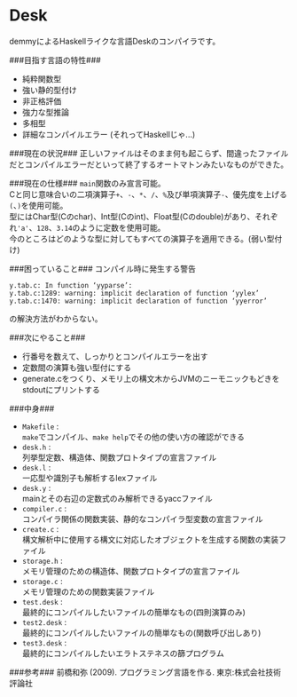 Desk
==========
demmyによるHaskellライクな言語Deskのコンパイラです。

###目指す言語の特性###
+ 純粋関数型
+ 強い静的型付け
+ 非正格評価
+ 強力な型推論
+ 多相型
+ 詳細なコンパイルエラー
(それってHaskellじゃ...)

###現在の状況###
正しいファイルはそのまま何も起こらず、間違ったファイルだとコンパイルエラーだといって終了するオートマトンみたいなものができた。

###現在の仕様###
`main`関数のみ宣言可能。  
Cと同じ意味合いの二項演算子`+`、`-`、`*`、`/`、`%`及び単項演算子`-`、優先度を上げる`(`、`)`を使用可能。  
型にはChar型(Cのchar)、Int型(Cのint)、Float型(Cのdouble)があり、それぞれ`'a'`、`128`、`3.14`のように定数を使用可能。  
今のところはどのような型に対してもすべての演算子を適用できる。(弱い型付け)

###困っていること###
コンパイル時に発生する警告
```
y.tab.c: In function ‘yyparse’:
y.tab.c:1289: warning: implicit declaration of function ‘yylex’
y.tab.c:1470: warning: implicit declaration of function ‘yyerror’
```
の解決方法がわからない。

###次にやること###
+ 行番号を数えて、しっかりとコンパイルエラーを出す
+ 定数間の演算も強い型付にする
+ generate.cをつくり、メモリ上の構文木からJVMのニーモニックもどきをstdoutにプリントする

###中身###
+ `Makefile` :  
`make`でコンパイル、`make help`でその他の使い方の確認ができる
+ `desk.h` :  
列挙型定数、構造体、関数プロトタイプの宣言ファイル
+ `desk.l` :  
一応型や識別子も解析するlexファイル
+ `desk.y` :  
mainとその右辺の定数式のみ解析できるyaccファイル
+ `compiler.c` :  
コンパイラ関係の関数実装、静的なコンパイラ型変数の宣言ファイル
+ `create.c` :  
構文解析中に使用する構文に対応したオブジェクトを生成する関数の実装ファイル
+ `storage.h` :  
メモリ管理のための構造体、関数プロトタイプの宣言ファイル
+ `storage.c` :  
メモリ管理のための関数実装ファイル
+ `test.desk` :  
最終的にコンパイルしたいファイルの簡単なもの(四則演算のみ)
+ `test2.desk` :  
最終的にコンパイルしたいファイルの簡単なもの(関数呼び出しあり)
+ `test3.desk` :  
最終的にコンパイルしたいエラトステネスの篩プログラム

###参考###
前橋和弥 (2009). プログラミング言語を作る. 東京:株式会社技術評論社
